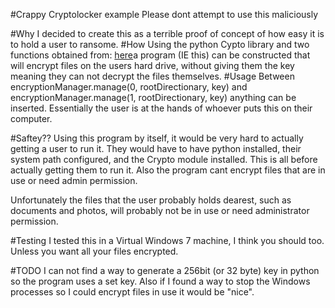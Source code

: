 #Crappy Cryptolocker example
Please dont attempt to use this maliciously

#Why 
I decided to create this as a terrible proof of concept of how
easy it is to hold a user to ransome.
#How
Using the python Cypto library and two functions obtained from: [here](http://eli.thegreenplace.net/2010/06/25/aes-encryption-of-files-in-python-with-pycrypto
)a program (IE this) can be constructed that will encrypt files on the users hard drive, without giving them the key
meaning they can not decrypt the files themselves.
#Usage
Between
	 encryptionManager.manage(0, rootDirectionary, key)
and 	
	encryptionManager.manage(1, rootDirectionary, key)
anything can be inserted. Essentially the user is at the hands of whoever puts 
this on their computer.

#Saftey??
Using this program by itself, it would be very hard to actually getting a user
to run it. They would have to have python installed, their system path configured,
and the Crypto module installed. This is all before actually getting them to run it.
Also the program cant encrypt files that are in use or need admin permission. 

Unfortunately the files that the user probably holds dearest, such as documents and photos,
will probably not be in use or need administrator permission.

#Testing
I tested this in a Virtual Windows 7 machine, I think you should too. 
Unless you want all your files encrypted.

#TODO
I can not find a way to generate a 256bit (or 32 byte) key in python so the
program uses a set key.
Also if I found a way to stop the Windows processes so I could encrypt files in
use it would be "nice".
